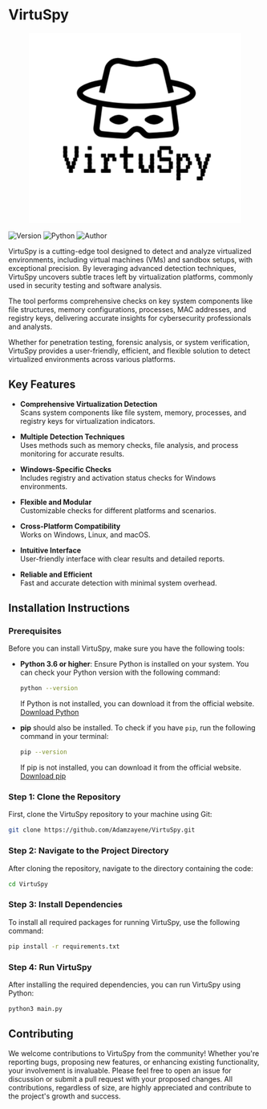 # VirtuSpy
<div align="center">
  <img src="img/logo.png" alt="VirtuSpy Banner" />
</div>

![Version](https://img.shields.io/badge/Version-V1.0-blue?style=flat-square)  ![Python](https://img.shields.io/badge/Python-3.10+-blue?logo=python&logoColor=white&style=flat-square) ![Author](https://img.shields.io/badge/Author-black__shadow-blueviolet?style=flat-square&logo=github)


VirtuSpy is a cutting-edge tool designed to detect and analyze virtualized environments, including virtual machines (VMs) and sandbox setups, with exceptional precision. By leveraging advanced detection techniques, VirtuSpy uncovers subtle traces left by virtualization platforms, commonly used in security testing and software analysis.

The tool performs comprehensive checks on key system components like file structures, memory configurations, processes, MAC addresses, and registry keys, delivering accurate insights for cybersecurity professionals and analysts.

Whether for penetration testing, forensic analysis, or system verification, VirtuSpy provides a user-friendly, efficient, and flexible solution to detect virtualized environments across various platforms.
## Key Features

- **Comprehensive Virtualization Detection**  
  Scans system components like file system, memory, processes, and registry keys for virtualization indicators.

- **Multiple Detection Techniques**  
  Uses methods such as memory checks, file analysis, and process monitoring for accurate results.

- **Windows-Specific Checks**  
  Includes registry and activation status checks for Windows environments.

- **Flexible and Modular**  
  Customizable checks for different platforms and scenarios.

- **Cross-Platform Compatibility**  
  Works on Windows, Linux, and macOS.

- **Intuitive Interface**  
  User-friendly interface with clear results and detailed reports.

- **Reliable and Efficient**  
  Fast and accurate detection with minimal system overhead.

## Installation Instructions

### Prerequisites

Before you can install VirtuSpy, make sure you have the following tools:

- **Python 3.6 or higher**: Ensure Python is installed on your system. You can check your Python version with the following command:

  ```bash
  python --version
  ```
  If Python is not installed, you can download it from the official website. <a href="https://www.python.org/downloads/">Download Python</a>
  
- **pip** should also be installed. To check if you have `pip`, run the following command in your terminal:

  ```bash
  pip --version
  ```
  If pip is not installed, you can download it from the official website. <a href="https://pip.pypa.io/en/stable/installation">Download pip</a>
### Step 1: Clone the Repository
First, clone the VirtuSpy repository to your machine using Git:

```bash
git clone https://github.com/Adamzayene/VirtuSpy.git
```
### Step 2: Navigate to the Project Directory
After cloning the repository, navigate to the directory containing the code:

```bash
cd VirtuSpy
```
### Step 3: Install Dependencies
To install all required packages for running VirtuSpy, use the following command:

```bash
pip install -r requirements.txt
```
### Step 4: Run VirtuSpy
After installing the required dependencies, you can run VirtuSpy using Python:

```bash
python3 main.py
```
## Contributing

We welcome contributions to VirtuSpy from the community! Whether you're reporting bugs, proposing new features, or enhancing existing functionality, your involvement is invaluable. Please feel free to open an issue for discussion or submit a pull request with your proposed changes. All contributions, regardless of size, are highly appreciated and contribute to the project's growth and success.
